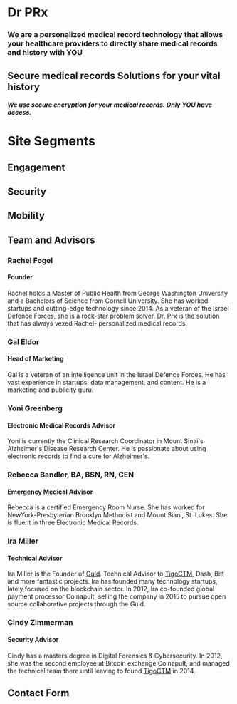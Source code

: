 


# Dr PRx

### We are a personalized medical record technology that allows your healthcare providers to directly share medical records and history with YOU


## Secure medical records Solutions for your vital history
##### We use secure encryption for your medical records. Only YOU have access.




# Site Segments
## Engagement
## Security
## Mobility



## Team and Advisors

### Rachel Fogel
#### Founder

Rachel holds a Master of Public Health from George Washington University and a Bachelors of Science from Cornell University. She has worked startups and cutting-edge technology since 2014. As a veteran of the Israel Defence Forces, she is a rock-star problem solver. Dr. Prx is the solution that has always vexed Rachel- personalized medical records.    



### Gal Eldor
#### Head of Marketing

Gal is a veteran of an intelligence unit in the Israel Defence Forces. He has vast experience in startups, data management, and content. He is a marketing and publicity guru. 



### Yoni Greenberg
#### Electronic Medical Records Advisor

Yoni is currently the Clinical Research Coordinator in Mount Sinai's Alzheimer's Disease Research Center. He is passionate about using electronic records to find a cure for Alzheimer's.




### Rebecca Bandler, BA, BSN, RN, CEN
#### Emergency Medical Advisor

Rebecca is a certified Emergency Room Nurse. She has worked for NewYork-Presbyterian Brooklyn Methodist and Mount Siani, St. Lukes. She is fluent in three Electronic Medical Records. 


### Ira Miller
#### Technical Advisor

Ira Miller is the Founder of [Guld](guld.io). Technical Advisor to [TigoCTM](https://tigoctm.com), Dash, Bitt and more fantastic projects. Ira has founded many technology startups, lately focused on the blockchain sector. In 2012, Ira co-founded global payment processor Coinapult, selling the company in 2015 to pursue open source collaborative projects through the Guld.


### Cindy Zimmerman
#### Security Advisor

Cindy has a masters degree in Digital Forensics & Cybersecurity. In 2012, she was the second employee at Bitcoin exchange Coinapult, and managed the technical team there until leaving to found [TigoCTM](tigoctm.com) in 2014.





## Contact Form
###



